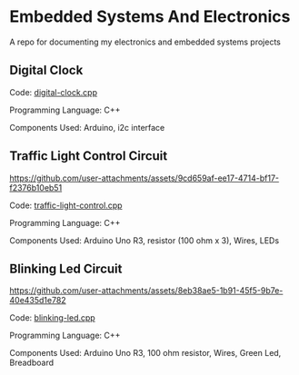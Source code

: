 # Embedded Systems And Electronics

A repo for documenting my electronics and embedded systems projects

## Digital Clock


Code: [digital-clock.cpp](<digital-clock.cpp>)

Programming Language: C++

Components Used: Arduino, i2c interface

## Traffic Light Control Circuit

https://github.com/user-attachments/assets/9cd659af-ee17-4714-bf17-f2376b10eb51

Code: [traffic-light-control.cpp](<traffic-light-control.cpp>)

Programming Language: C++

Components Used: Arduino Uno R3, resistor (100 ohm x 3), Wires, LEDs


## Blinking Led Circuit

https://github.com/user-attachments/assets/8eb38ae5-1b91-45f5-9b7e-40e435d1e782

Code: [blinking-led.cpp](<blinking-led.cpp>)

Programming Language: C++

Components Used: Arduino Uno R3, 100 ohm resistor, Wires, Green Led, Breadboard

